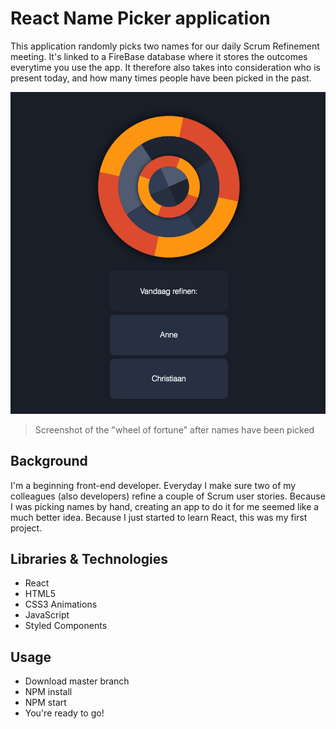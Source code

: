  # React Name Picker application

  This application randomly picks two names for our daily Scrum Refinement meeting. It's linked to a FireBase database where it stores the outcomes everytime you use the app. It therefore also takes into consideration who is present today, and how many times people have been picked in the past.

![banner](https://github.com/novaeeken/refinement-picker/blob/master/screenshot.png?raw=true)

> Screenshot of the "wheel of fortune" after names have been picked

## Background

I'm a beginning front-end developer. Everyday I make sure two of my colleagues (also developers) refine a couple of Scrum user stories. Because I was picking names by hand, creating an app to do it for me seemed like a much better idea. Because I just started to learn React, this was my first project.

## Libraries & Technologies
- React
- HTML5
- CSS3 Animations
- JavaScript
- Styled Components

## Usage

* Download master branch
* NPM install
* NPM start
* You're ready to go!
